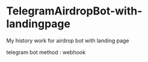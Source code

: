 # TelegramAirdropBot-with-landingpage
My history work for airdrop bot with landing page


telegram bot method : webhook
